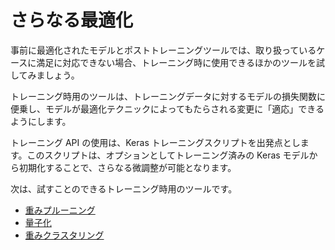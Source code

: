 # さらなる最適化

事前に最適化されたモデルとポストトレーニングツールでは、取り扱っているケースに満足に対応できない場合、トレーニング時に使用できるほかのツールを試してみましょう。

トレーニング時用のツールは、トレーニングデータに対するモデルの損失関数に便乗し、モデルが最適化テクニックによってもたらされる変更に「適応」できるようにします。

トレーニング API の使用は、Keras トレーニングスクリプトを出発点とします。このスクリプトは、オプションとしてトレーニング済みの Keras モデルから初期化することで、さらなる微調整が可能となります。

次は、試すことのできるトレーニング時用のツールです。

- [重みプルーニング](./pruning/)
- [量子化](./quantization/training)
- [重みクラスタリング](./clustering/)
